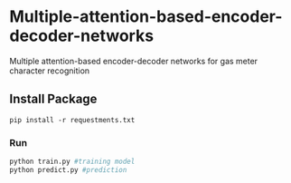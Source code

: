 # Multiple-attention-based-encoder-decoder-networks
Multiple attention-based encoder-decoder networks for gas meter character recognition


## Install Package
```
pip install -r requestments.txt
```

### Run
```python
python train.py #training model
python predict.py #prediction
```
